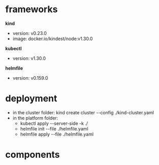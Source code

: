 # frameworks
**kind**
+ version: v0.23.0
+ image: docker.io/kindest/node:v1.30.0

**kubectl**
+ version: v1.30.0

**helmfile**
+ version: v0.159.0

# deployment
+ in the cluster folder: kind create cluster --config ./kind-cluster.yaml
+ in the platform folder:
  + kubectl apply --server-side -k ./
  + helmfile init --file ./helmfile.yaml
  + helmfile apply --file ./helmfile.yaml

# components
